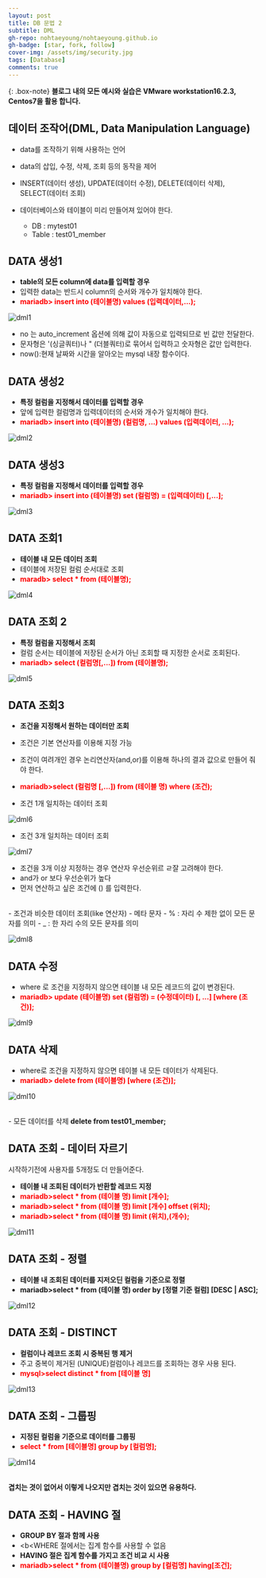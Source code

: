 ```yaml
---
layout: post
title: DB 문법 2
subtitle: DML
gh-repo: nohtaeyoung/nohtaeyoung.github.io
gh-badge: [star, fork, follow]
cover-img: /assets/img/security.jpg
tags: [Database]
comments: true
---
```



{: .box-note}
<b>블로그 내의 모든 예시와 실습은 VMware workstation16.2.3, Centos7을 활용 합니다.<br></b>

## 데이터 조작어(DML, Data Manipulation Language)
- data를 조작하기 위해 사용하는 언어
- data의 삽입, 수정, 삭제, 조회 등의 동작을 제어
- INSERT(데이터 생성), UPDATE(데이터 수정), DELETE(데이터 삭제), SELECT(데이터 조회)

- 데이터베이스와 테이블이 미리 만들어져 있어야 한다.
  - DB : mytest01
  - Table : test01_member

## DATA 생성1
- <b>table의 모든 column에 data를 입력할 경우</b>
- 입력한 data는 반드시 column의 순서와 개수가 일치해야 한다.
- <b style="color:red">mariadb> insert into (테이블명) values (입력데이터,...);</b>
  
![dml1](../assets/img/dml1.png) 

- no 는 auto_increment 옵션에 의해 값이 자동으로 입력되므로 빈 값만 전달한다.
- 문자형은 '(싱글쿼터)나 " (더블쿼터)로 묶어서 입력하고 숫자형은 값만 입력한다.
- now():현재 날짜와 시간을 알아오는 mysql 내장 함수이다.

## DATA 생성2
- <b>특정 컬럼을 지정해서 데이터를 입력할 경우</b>
- 앞에 입력한 컬럼명과 입력데이터의 순서와 개수가 일치해야 한다.
- <b style="color:red">mariadb> insert into (테이블명) (컬럼명, ...) values (입력데이터, ...);</b>

![dml2](../assets/img/dml2.png) 

## DATA 생성3
- <b>특정 컬럼을 지정해서 데이터를 입력할 경우</b>
- <b style="color:red">mariadb> insert into (테이블명) set (컬럼명) = (입력데이터) [,...];</b>

![dml3](../assets/img/dml3.png)

## DATA 조회1
- <b> 테이블 내 모든 데이터 조회</b>
- 테이블에 저장된 컬럼 순서대로 조회
- <b style="color:red">maradb> select * from (테이블명);</b>

![dml4](../assets/img/dml4.png)

## DATA 조회 2
- <b>특정 컬럼을 지정해서 조회</b>
- 컬럼 순서는 테이블에 저장된 순서가 아닌 조회할 때 지정한 순서로 조회된다.
- <b style="color:red">mariadb> select (컬럼명[,...]) from (테이블명);</b>

![dml5](../assets/img/dml5.png)

## DATA 조회3
- <b>조건을 지정해서 원하는 데이터만 조회</b>
- 조건은 기본 연산자를 이용해 지정 가능
- 조건이 여려개인 경우 논리연산자(and,or)를 이용해 하나의 결과 값으로 만들어 줘야 한다.
- <b style="color:red">mariadb>select (컬럼명 [,...]) from (테이블 명) where (조건);</b>

- 조건 1개 일치하는 데이터 조회

![dml6](../assets/img/dml6.png)

- 조건 3개 일치하는 데이터 조회
  
![dml7](../assets/img/dml7.png)  

- 조건을 3개 이상 지정하는 경우 연산자 우선순위르 ㄹ잘 고려해야 한다.
- and가 or 보다 우선순위가 높다
- 먼저 연산하고 싶은 조건에 () 를 입력한다.
<br>
- 조건과 비슷한 데이터 조회(like 연산자)
  - 메타 문자
    - % : 자리 수 제한 없이 모든 문자를 의미
    - _ : 한 자리 수의 모든 문자를 의미

![dml8](../assets/img/dml8.png)  

## DATA 수정
- where 로 조건을 지정하지 않으면 테이블 내 모든 레코드의 값이 변경된다.
- <b style="color:red">mariadb> update (테이블명) set (컬럼명) = (수정데이터) [, ...] [where (조건)];</b>

![dml9](../assets/img/dml9.png)  

## DATA 삭제
- where로 조건을 지정하지 않으면 테이블 내 모든 데이터가 삭제된다.
- <b style="color:red">mariadb> delete from (테이블명) [where (조건)];</b>

![dml10](../assets/img/dml10.png)  

<br>
- 모든 데이터를 삭제
<b>delete from test01_member;</b>

## DATA 조회 - 데이터 자르기
시작하기전에 사용자를 5개정도 더 만들어준다.

- <b>테이블 내 조회된 데이터가 반환할 레코드 지정</b>
- <b style="color:red">mariadb>select * from (테이블 명) limit [개수];</b>
- <b style="color:red">mariadb>select * from (테이블 명) limit [개수] offset (위치);</b>
- <b style="color:red">mariadb>select * from (테이블 명) limit (위치),(개수);</b>

![dml11](../assets/img/dml11.png)  

## DATA 조회 - 정렬
- <b>테이블 내 조회된 데이터를 지저오딘 컬럼을 기준으로 정렬</b>
- <b style="colorl:red">mariadb>select * from (테이블 명) order by [정렬 기준 컬럼] [DESC | ASC];</b>

![dml12](../assets/img/dml12.png)  

## DATA 조회 - DISTINCT
- <b>컬럼이나 레코드 조회 시 중복된 행 제거</b>
- 주고 중복이 제거된 (UNIQUE)컬럼이나 레코드를 조회하는 경우 사용 된다.
- <b style="color:red">mysql>select distinct * from [테이블 명]</b>

![dml13](../assets/img/dml13.png)  

## DATA 조회 - 그룹핑
- <b>지정된 컬럼을 기준으로 데이터를 그룹핑</b>
- <b style="color:red">select * from [테이블명] group by [컬럼명];</b>

![dml14](../assets/img/dml14.png)  

<br>
<b>겹치는 겻이 없어서 이렇게 나오지만 겹치는 것이 있으면 유용하다.</b>

## DATA 조회 - HAVING 절
- <b>GROUP BY 절과 함께 사용</b>
- <b<WHERE 절에서는 집계 함수를 사용할 수 없음</b>
- <b>HAVING 절은 집계 함수를 가지고 조건 비교 시 사용</b>
- <b style="color:red">mariadb>select * from (테이블명) group by [컬럼명] having[조건];</b>


  
  
